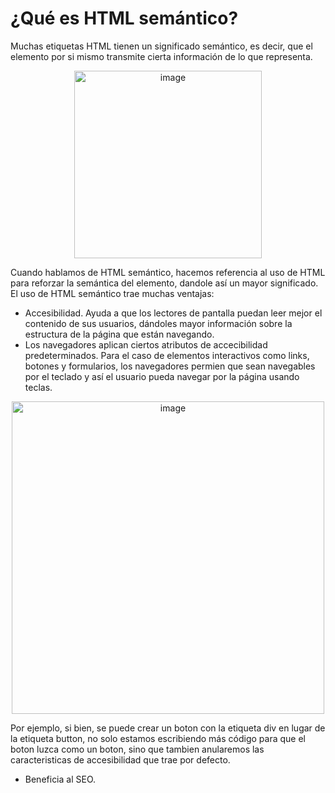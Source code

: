 # ¿Qué es HTML semántico?
Muchas etiquetas HTML tienen un significado semántico, es decir, que el elemento por si mismo transmite cierta información de lo que representa.
<p align="center">
<img width="300" alt="image" src="https://media1.giphy.com/media/ZDTbix65Me1YDNLDF3/giphy.gif?cid=ecf05e47lcx2ggi4gbh1zqr06b5ivfnz59epnt1ppohxuzu5&rid=giphy.gif&ct=ts">
</p>

Cuando hablamos de HTML semántico, hacemos referencia al uso de HTML para reforzar la semántica del elemento, dandole así un mayor significado. El uso de HTML semántico trae muchas ventajas:
- Accesibilidad. Ayuda a que los lectores de pantalla puedan leer mejor el contenido de sus usuarios, dándoles mayor información sobre la estructura de la página que están navegando.
- Los navegadores aplican ciertos atributos de accecibilidad predeterminados. Para el caso de elementos interactivos como links, botones y formularios, los navegadores permien que sean navegables por el teclado y así el usuario pueda navegar por la página usando teclas.
<p align="center">
<img width="500" alt="image" src="https://user-images.githubusercontent.com/89166148/173259565-0779ddf7-a9af-4eed-99ea-6c66bca89232.png">
</p>

Por ejemplo, si bien, se puede crear un boton con la etiqueta div en lugar de la etiqueta button, no solo estamos escribiendo más código para que el boton luzca como un boton, sino que tambien anularemos las caracteristicas de accesibilidad que trae por defecto.
- Beneficia al SEO. 

